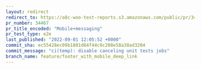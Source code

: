 ```yaml
---
layout: redirect
redirect_to: https://a8c-woo-test-reports.s3.amazonaws.com/public/pr/34467/e2e/index.html
pr_number: 34467
pr_title_encoded: "Mobile+messaging"
pr_test_type: e2e
last_published: "2022-09-01 12:05:52 +0000"
commit_sha: ec55428ec09b1801d84f44c9c208e58a38ad3204
commit_message: "ci(temp): disable canceling unit tests jobs"
branch_name: feature/footer_with_mobile_deep_link
---
```

